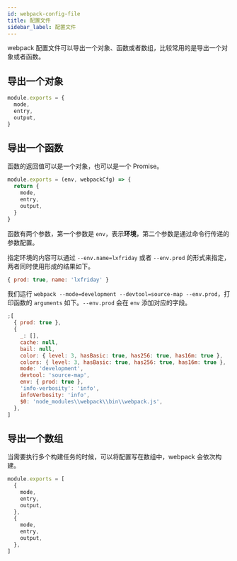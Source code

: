 ```yaml
---
id: webpack-config-file
title: 配置文件
sidebar_label: 配置文件
---
```


webpack 配置文件可以导出一个对象、函数或者数组，比较常用的是导出一个对象或者函数。

## 导出一个对象

```js
module.exports = {
  mode,
  entry,
  output,
}
```

## 导出一个函数

函数的返回值可以是一个对象，也可以是一个 Promise。

```js
module.exports = (env, webpackCfg) => {
  return {
    mode,
    entry,
    output,
  }
}
```

函数有两个参数，第一个参数是 `env`，表示**环境**，第二个参数是通过命令行传递的参数配置。

指定环境的内容可以通过 `--env.name=lxfriday` 或者 `--env.prod` 的形式来指定，两者同时使用形成的结果如下。

```js
{ prod: true, name: 'lxfriday' }
```

我们运行 `webpack --mode=development --devtool=source-map --env.prod`，打印函数的 `arguments` 如下。`--env.prod` 会在 `env` 添加对应的字段。

```js
;[
  { prod: true },
  {
    _: [],
    cache: null,
    bail: null,
    color: { level: 3, hasBasic: true, has256: true, has16m: true },
    colors: { level: 3, hasBasic: true, has256: true, has16m: true },
    mode: 'development',
    devtool: 'source-map',
    env: { prod: true },
    'info-verbosity': 'info',
    infoVerbosity: 'info',
    $0: 'node_modules\\webpack\\bin\\webpack.js',
  },
]
```

## 导出一个数组

当需要执行多个构建任务的时候，可以将配置写在数组中，webpack 会依次构建。

```js
module.exports = [
  {
    mode,
    entry,
    output,
  },
  {
    mode,
    entry,
    output,
  },
]
```
